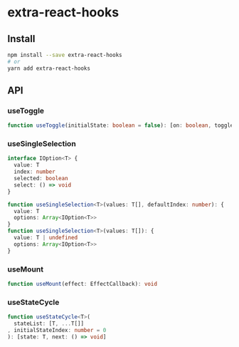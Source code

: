 # extra-react-hooks

## Install

```sh
npm install --save extra-react-hooks
# or
yarn add extra-react-hooks
```

## API

### useToggle

```ts
function useToggle(initialState: boolean = false): [on: boolean, toggle: () => void]
```

### useSingleSelection

```ts
interface IOption<T> {
  value: T
  index: number
  selected: boolean
  select: () => void
}

function useSingleSelection<T>(values: T[], defaultIndex: number): {
  value: T
  options: Array<IOption<T>>
}
function useSingleSelection<T>(values: T[]): {
  value: T | undefined
  options: Array<IOption<T>>
}
```

### useMount

```ts
function useMount(effect: EffectCallback): void
```

### useStateCycle

```ts
function useStateCycle<T>(
  stateList: [T, ...T[]]
, initialStateIndex: number = 0
): [state: T, next: () => void]
```
